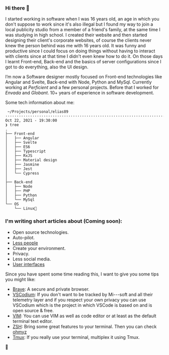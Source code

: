 ### Hi there 👋

I started working in software when I was 16 years old, an age in which you don't suppose to work since it's also illegal but I found my way to join a local publicity studio from a member of a friend's family, at the same time I was studying in high school. I created their website and then started designing their client's corporate websites, of course the clients never knew the person behind was me with 16 years old. It was funny and productive since I could focus on doing things without having to interact with clients since at that time I didn't even knew how to do it. On those days I learnt Front-end, Back-end and the basics of server configurations since I got to do everything, also the UI design.

I’m now a Software designer mostly focused on Front-end technologies like Angular and Svelte, Back-end with Node, Python and MySql. Currently working at _Perficient_ and a few personal projects. Before that I worked for _Envada_ and _Globant_. 10+ years of experience in software development. 

Some tech information about me:
```
 ~/Projects/personal/elias89 ············································································ Oct 22, 2021 - 19:30:00
❯ tree
.
├── Front-end
│   ├── Angular
│   ├── Svelte
│   ├── ES6
│   ├── Typescript
│   ├── RxJS
│   ├── Material design
│   ├── Jasmine
│   ├── Jest
│   └── Cypress
│
├── Back-end
│   ├── Node
│   ├── PHP
│   ├── Python
│   └── MySql
└── OS
    └── Linux💛
```

### I'm writing short articles about (Coming soon):

- Open source technologies.
- Auto-pilot.
- [Less people](posts/less-people.md)
- Create your environment.
- Privacy.
- Less social media.
- [User interfaces](posts/user-interfaces.md)

Since you have spent some time reading this, I want to give you some tips you might like:

- [Brave](https://brave.com/): A secure and private browser.
- [VSCodium](https://vscodium.com/): If you don't want to be tracked by Mi---soft and all their telemetry layer and if you respect your own privacy you can use VSCodium which is the project in which VSCode is based on and is open source & free.
- [VIM](https://www.vim.org/): You can use VIM as well as code editor or at least as the default terminal text editor.
- [ZSH](https://www.zsh.org/): Bring some great features to your terminal. Then you can check [ohmyz](https://ohmyz.sh/)
- [Tmux](https://github.com/tmux/tmux/wiki): If you really use your terminal, multiplex it using Tmux.

🥃
